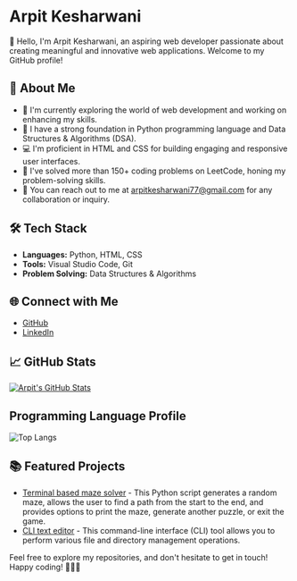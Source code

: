 # Arpit Kesharwani

👋 Hello, I'm Arpit Kesharwani, an aspiring web developer passionate about creating meaningful and innovative web applications. Welcome to my GitHub profile!

## 🚀 About Me

- 🔭 I'm currently exploring the world of web development and working on enhancing my skills.
- 🌱 I have a strong foundation in Python programming language and Data Structures & Algorithms (DSA).
- 💻 I'm proficient in HTML and CSS for building engaging and responsive user interfaces.
- 🧠 I've solved more than 150+ coding problems on LeetCode, honing my problem-solving skills.
- 📧 You can reach out to me at [arpitkesharwani77@gmail.com](mailto:arpitkesharwani77@gmail.com) for any collaboration or inquiry.

## 🛠️ Tech Stack

- **Languages:** Python, HTML, CSS
- **Tools:** Visual Studio Code, Git
- **Problem Solving:** Data Structures & Algorithms

## 🌐 Connect with Me
- [GitHub](https://github.com/arpitkesharwani77)
- [LinkedIn](https://www.linkedin.com/in/arpit991/)


## 📈 GitHub Stats
[![Arpit's GitHub Stats](https://github-readme-stats.vercel.app/api?username=arpitkesharwani77&show_icons=true&theme=radical)](https://github.com/arpitkesharwani77)

## Programming Language Profile    
![Top Langs](https://github-readme-stats.vercel.app/api/top-langs/?username=avinashkumar2811&layout=compact&theme=radical) 

## 📚 Featured Projects
- [Terminal based maze solver](https://github.com/arpitkesharwani77/Terminal-based-maze-solver) - This Python script generates a random maze, allows the user to find a path from the start to the end, and provides options to print the maze, generate another puzzle, or exit the game.
- [CLI text editor](https://github.com/arpitkesharwani77/text-editor-and-directory-and-file-manipulation) - This command-line interface (CLI) tool allows you to perform various file and directory management operations.

Feel free to explore my repositories, and don't hesitate to get in touch! Happy coding! 👨‍💻✨
